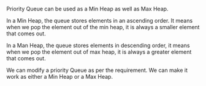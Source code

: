 Priority Queue can be used as a Min Heap as well as Max Heap.

In a Min Heap, the queue stores elements in an ascending order. It means when we pop the element out of the min heap, it is always a smaller element that comes out.

In a Man Heap, the queue stores elements in descending order, it means when we pop the element out of max heap, it is always a greater element that comes out.

We can modify a priority Queue as per the requirement. We can make it work as either a Min Heap or a Max Heap.
